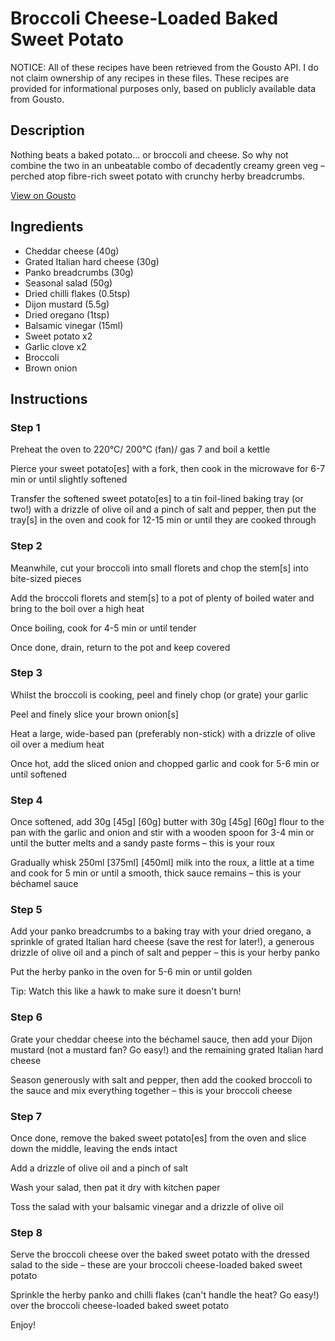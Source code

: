 # Broccoli Cheese-Loaded Baked Sweet Potato

NOTICE: All of these recipes have been retrieved from the Gousto API. I do not claim ownership of any recipes in these files. These recipes are provided for informational purposes only, based on publicly available data from Gousto.

## Description

Nothing beats a baked potato… or broccoli and cheese. So why not combine the two in an unbeatable combo of decadently creamy green veg – perched atop fibre-rich sweet potato with crunchy herby breadcrumbs. 

[View on Gousto](https://www.gousto.co.uk/recipes/cookbook/joes-broccoli-cheese-loaded-sweet-potatoes)

## Ingredients

- Cheddar cheese (40g)
- Grated Italian hard cheese (30g)
- Panko breadcrumbs (30g)
- Seasonal salad (50g)
- Dried chilli flakes (0.5tsp)
- Dijon mustard (5.5g)
- Dried oregano (1tsp)
- Balsamic vinegar (15ml)
- Sweet potato x2
- Garlic clove x2
- Broccoli
- Brown onion

## Instructions


### Step 1

Preheat the oven to 220°C/ 200°C (fan)/ gas 7 and boil a kettle

Pierce your sweet potato[es] with a fork, then cook in the microwave for 6-7 min or until slightly softened

Transfer the softened sweet potato[es] to a tin foil-lined baking tray (or two!) with a drizzle of olive oil and a pinch of salt and pepper, then put the tray[s] in the oven and cook for 12-15 min or until they are cooked through


### Step 2

Meanwhile, cut your broccoli into small florets and chop the stem[s] into bite-sized pieces

Add the broccoli florets and stem[s] to a pot of plenty of boiled water and bring to the boil over a high heat

Once boiling, cook for 4-5 min or until tender

Once done, drain, return to the pot and keep covered


### Step 3

Whilst the broccoli is cooking, peel and finely chop (or grate) your garlic

Peel and finely slice your brown onion[s]

Heat a large, wide-based pan (preferably non-stick) with a drizzle of olive oil over a medium heat

Once hot, add the sliced onion and chopped garlic and cook for 5-6 min or until softened


### Step 4

Once softened, add 30g <span class="text-purple">[45g]</span> <span class="text-danger">[60g]</span> butter with 30g <span class="text-purple">[45g]</span> <span class="text-danger">[60g]</span> flour to the pan with the garlic and onion and stir with a wooden spoon for 3-4 min or until the butter melts and a sandy paste forms – this is your roux

Gradually whisk 250ml <span class="text-purple">[375ml]</span> <span class="text-danger">[450ml]</span> milk into the roux, a little at a time and cook for 5 min or until a smooth, thick sauce remains – this is your béchamel sauce


### Step 5

Add your panko breadcrumbs to a baking tray with your dried oregano, a sprinkle of grated Italian hard cheese (save the rest for later!), a generous drizzle of olive oil and a pinch of salt and pepper – this is your herby panko

Put the herby panko in the oven for 5-6 min or until golden

Tip: Watch this like a hawk to make sure it doesn't burn!


### Step 6

Grate your cheddar cheese into the béchamel sauce, then add your Dijon mustard (not a mustard fan? Go easy!) and the remaining grated Italian hard cheese

Season generously with salt and pepper, then add the cooked broccoli to the sauce and mix everything together – this is your broccoli cheese


### Step 7

Once done, remove the baked sweet potato[es] from the oven and slice down the middle, leaving the ends intact

Add a drizzle of olive oil and a pinch of salt

Wash your salad, then pat it dry with kitchen paper

Toss the salad with your balsamic vinegar and a drizzle of olive oil

### Step 8

Serve the broccoli cheese over the baked sweet potato with the dressed salad to the side – these are your broccoli cheese-loaded baked sweet potato

Sprinkle the herby panko and chilli flakes (can't handle the heat? Go easy!) over the broccoli cheese-loaded baked sweet potato

Enjoy!

